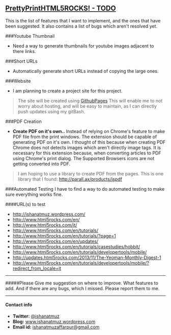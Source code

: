 [PrettyPrintHTML5ROCKS! - TODO](https://www.ishanatmuz.wordpress.com)
-------------------

This is the list of features that I want to implement, and the ones that have been suggested. It also contains a list of bugs which aren't resolved yet.

###Youtube Thumbnail
* Need a way to generate thumbnails for youtube images adjacent to there links.

###Short URLs
* Automatically generate short URLs instead of copying the large ones.

###Website
* I am planning to create a project site for this project.
>The site will be created using [GithubPages](http://pages.github.com/)
>This will enable me to not worry about hosting, and will be easy to maintain, as I can directly push updates using my gitBash.

###PDF Creation

* **Create PDF on it's own..** Instead of relying on Chrome's feature to make PDF file from the print windows. The extension should be capable of generating PDF on it's own. I thought of this because when creating PDF Chrome does not detects images which aren't directly image tags. It is necessary for this extension because, when converting articles to PDF using Chrome's print dialog. The Supported Browsers icons are not getting converted into PDF.
>I am hoping to use a library to create PDF from the pages.
>This is one library that I found: http://parall.ax/products/jspdf

###Automated Testing
I have to find a way to do automated testing to make sure everything works fine.

####URL(s) to test
*  http://ishanatmuz.wordpress.com/
*  http://www.html5rocks.com/en/
*  http://www.html5rocks.com/it/
*  http://www.html5rocks.com/en/tutorials/
*  http://www.html5rocks.com/en/tutorials/?page=1
*  http://www.html5rocks.com/en/updates/
*  http://www.html5rocks.com/en/tutorials/casestudies/hobbit/
*  http://www.html5rocks.com/en/tutorials/developertools/mobile/
*  http://updates.html5rocks.com/2013/11/The-Yeoman-Monthly-Digest-1
*  http://www.html5rocks.com/en/tutorials/developertools/mobile/?redirect_from_locale=it

----------------------------------------------

#####Please Give me suggestion on where to improve. What features to add. And if there are any bugs, which I missed. Please report them to me.

----------------------------------------------

#### Contact info

* **Twitter:** [@ishanatmuz](http://twitter.com/#!/ishanatmuz)
* **Blog:** www.ishanatmuz.wordpress.com
* **Email id:** ishanatmuzaffarpur@gmail.com